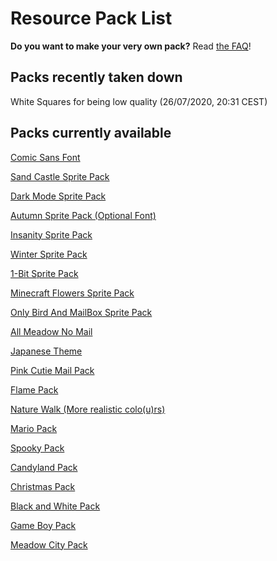 # Resource Pack List

**Do you want to make your very own pack?** Read [the FAQ](../../FAQ)!

## Packs recently taken down
White Squares for being low quality (26/07/2020, 20:31 CEST)

## Packs currently available

<!--- ### [Packs containing fonts](fonts.md)
### [Packs containing letter backgrounds](letterbg.md)
### [Packs containing sprite sheets](spritesheets.md) --->

[Comic Sans Font](../ComicSans.md)

[Sand Castle Sprite Pack](../Sandcastle.md)

[Dark Mode Sprite Pack](../DarkMode.md)

[Autumn Sprite Pack (Optional Font)](../AutumnSpritePack.md)

[Insanity Sprite Pack](../InsanitySpritePack.md) 

[Winter Sprite Pack](../WinterSpritePack.md)

[1-Bit Sprite Pack](../1bitpack.md)

[Minecraft Flowers Sprite Pack](../MinecraftFlowers.md)

[Only Bird And MailBox Sprite Pack](../OnlyMailAndBirdSpritePack.md)

[All Meadow No Mail](../allmeadownomail.md)

[Japanese Theme](../JapanPack.md)

[Pink Cutie Mail Pack](../PinkCutie.md)

[Flame Pack](../FirePack.md)

[Nature Walk (More realistic colo(u)rs)](../NatureWalk.md)

[Mario Pack](../Mariopack.md)

[Spooky Pack](../Spookypack.md)

[Candyland Pack](../CandylandSpritePack.md)

[Christmas Pack](../ChristmasSpritePack.md)

[Black and White Pack](../BlackAndWhitePack.md)

[Game Boy Pack](../GameBoyPack.md)

[Meadow City Pack](../MeadowCity.md)
